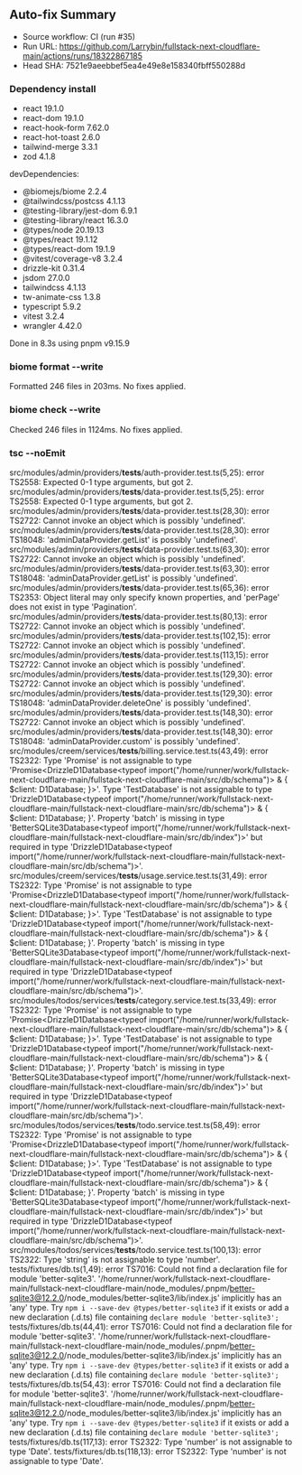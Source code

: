 ## Auto-fix Summary
- Source workflow: CI (run #35)
- Run URL: https://github.com/Larrybin/fullstack-next-cloudflare-main/actions/runs/18322867185
- Head SHA: 7521e9aeebbef5ea4e49e8e158340fbff550288d

### Dependency install
+ react 19.1.0
+ react-dom 19.1.0
+ react-hook-form 7.62.0
+ react-hot-toast 2.6.0
+ tailwind-merge 3.3.1
+ zod 4.1.8

devDependencies:
+ @biomejs/biome 2.2.4
+ @tailwindcss/postcss 4.1.13
+ @testing-library/jest-dom 6.9.1
+ @testing-library/react 16.3.0
+ @types/node 20.19.13
+ @types/react 19.1.12
+ @types/react-dom 19.1.9
+ @vitest/coverage-v8 3.2.4
+ drizzle-kit 0.31.4
+ jsdom 27.0.0
+ tailwindcss 4.1.13
+ tw-animate-css 1.3.8
+ typescript 5.9.2
+ vitest 3.2.4
+ wrangler 4.42.0

Done in 8.3s using pnpm v9.15.9
### biome format --write
Formatted 246 files in 203ms. No fixes applied.
### biome check --write
Checked 246 files in 1124ms. No fixes applied.
### tsc --noEmit
src/modules/admin/providers/__tests__/auth-provider.test.ts(5,25): error TS2558: Expected 0-1 type arguments, but got 2.
src/modules/admin/providers/__tests__/data-provider.test.ts(5,25): error TS2558: Expected 0-1 type arguments, but got 2.
src/modules/admin/providers/__tests__/data-provider.test.ts(28,30): error TS2722: Cannot invoke an object which is possibly 'undefined'.
src/modules/admin/providers/__tests__/data-provider.test.ts(28,30): error TS18048: 'adminDataProvider.getList' is possibly 'undefined'.
src/modules/admin/providers/__tests__/data-provider.test.ts(63,30): error TS2722: Cannot invoke an object which is possibly 'undefined'.
src/modules/admin/providers/__tests__/data-provider.test.ts(63,30): error TS18048: 'adminDataProvider.getList' is possibly 'undefined'.
src/modules/admin/providers/__tests__/data-provider.test.ts(65,36): error TS2353: Object literal may only specify known properties, and 'perPage' does not exist in type 'Pagination'.
src/modules/admin/providers/__tests__/data-provider.test.ts(80,13): error TS2722: Cannot invoke an object which is possibly 'undefined'.
src/modules/admin/providers/__tests__/data-provider.test.ts(102,15): error TS2722: Cannot invoke an object which is possibly 'undefined'.
src/modules/admin/providers/__tests__/data-provider.test.ts(113,15): error TS2722: Cannot invoke an object which is possibly 'undefined'.
src/modules/admin/providers/__tests__/data-provider.test.ts(129,30): error TS2722: Cannot invoke an object which is possibly 'undefined'.
src/modules/admin/providers/__tests__/data-provider.test.ts(129,30): error TS18048: 'adminDataProvider.deleteOne' is possibly 'undefined'.
src/modules/admin/providers/__tests__/data-provider.test.ts(148,30): error TS2722: Cannot invoke an object which is possibly 'undefined'.
src/modules/admin/providers/__tests__/data-provider.test.ts(148,30): error TS18048: 'adminDataProvider.custom' is possibly 'undefined'.
src/modules/creem/services/__tests__/billing.service.test.ts(43,49): error TS2322: Type 'Promise<TestDatabase>' is not assignable to type 'Promise<DrizzleD1Database<typeof import("/home/runner/work/fullstack-next-cloudflare-main/fullstack-next-cloudflare-main/src/db/schema")> & { $client: D1Database; }>'.
  Type 'TestDatabase' is not assignable to type 'DrizzleD1Database<typeof import("/home/runner/work/fullstack-next-cloudflare-main/fullstack-next-cloudflare-main/src/db/schema")> & { $client: D1Database; }'.
    Property 'batch' is missing in type 'BetterSQLite3Database<typeof import("/home/runner/work/fullstack-next-cloudflare-main/fullstack-next-cloudflare-main/src/db/index")>' but required in type 'DrizzleD1Database<typeof import("/home/runner/work/fullstack-next-cloudflare-main/fullstack-next-cloudflare-main/src/db/schema")>'.
src/modules/creem/services/__tests__/usage.service.test.ts(31,49): error TS2322: Type 'Promise<TestDatabase>' is not assignable to type 'Promise<DrizzleD1Database<typeof import("/home/runner/work/fullstack-next-cloudflare-main/fullstack-next-cloudflare-main/src/db/schema")> & { $client: D1Database; }>'.
  Type 'TestDatabase' is not assignable to type 'DrizzleD1Database<typeof import("/home/runner/work/fullstack-next-cloudflare-main/fullstack-next-cloudflare-main/src/db/schema")> & { $client: D1Database; }'.
    Property 'batch' is missing in type 'BetterSQLite3Database<typeof import("/home/runner/work/fullstack-next-cloudflare-main/fullstack-next-cloudflare-main/src/db/index")>' but required in type 'DrizzleD1Database<typeof import("/home/runner/work/fullstack-next-cloudflare-main/fullstack-next-cloudflare-main/src/db/schema")>'.
src/modules/todos/services/__tests__/category.service.test.ts(33,49): error TS2322: Type 'Promise<TestDatabase>' is not assignable to type 'Promise<DrizzleD1Database<typeof import("/home/runner/work/fullstack-next-cloudflare-main/fullstack-next-cloudflare-main/src/db/schema")> & { $client: D1Database; }>'.
  Type 'TestDatabase' is not assignable to type 'DrizzleD1Database<typeof import("/home/runner/work/fullstack-next-cloudflare-main/fullstack-next-cloudflare-main/src/db/schema")> & { $client: D1Database; }'.
    Property 'batch' is missing in type 'BetterSQLite3Database<typeof import("/home/runner/work/fullstack-next-cloudflare-main/fullstack-next-cloudflare-main/src/db/index")>' but required in type 'DrizzleD1Database<typeof import("/home/runner/work/fullstack-next-cloudflare-main/fullstack-next-cloudflare-main/src/db/schema")>'.
src/modules/todos/services/__tests__/todo.service.test.ts(58,49): error TS2322: Type 'Promise<TestDatabase>' is not assignable to type 'Promise<DrizzleD1Database<typeof import("/home/runner/work/fullstack-next-cloudflare-main/fullstack-next-cloudflare-main/src/db/schema")> & { $client: D1Database; }>'.
  Type 'TestDatabase' is not assignable to type 'DrizzleD1Database<typeof import("/home/runner/work/fullstack-next-cloudflare-main/fullstack-next-cloudflare-main/src/db/schema")> & { $client: D1Database; }'.
    Property 'batch' is missing in type 'BetterSQLite3Database<typeof import("/home/runner/work/fullstack-next-cloudflare-main/fullstack-next-cloudflare-main/src/db/index")>' but required in type 'DrizzleD1Database<typeof import("/home/runner/work/fullstack-next-cloudflare-main/fullstack-next-cloudflare-main/src/db/schema")>'.
src/modules/todos/services/__tests__/todo.service.test.ts(100,13): error TS2322: Type 'string' is not assignable to type 'number'.
tests/fixtures/db.ts(1,49): error TS7016: Could not find a declaration file for module 'better-sqlite3'. '/home/runner/work/fullstack-next-cloudflare-main/fullstack-next-cloudflare-main/node_modules/.pnpm/better-sqlite3@12.2.0/node_modules/better-sqlite3/lib/index.js' implicitly has an 'any' type.
  Try `npm i --save-dev @types/better-sqlite3` if it exists or add a new declaration (.d.ts) file containing `declare module 'better-sqlite3';`
tests/fixtures/db.ts(44,41): error TS7016: Could not find a declaration file for module 'better-sqlite3'. '/home/runner/work/fullstack-next-cloudflare-main/fullstack-next-cloudflare-main/node_modules/.pnpm/better-sqlite3@12.2.0/node_modules/better-sqlite3/lib/index.js' implicitly has an 'any' type.
  Try `npm i --save-dev @types/better-sqlite3` if it exists or add a new declaration (.d.ts) file containing `declare module 'better-sqlite3';`
tests/fixtures/db.ts(54,43): error TS7016: Could not find a declaration file for module 'better-sqlite3'. '/home/runner/work/fullstack-next-cloudflare-main/fullstack-next-cloudflare-main/node_modules/.pnpm/better-sqlite3@12.2.0/node_modules/better-sqlite3/lib/index.js' implicitly has an 'any' type.
  Try `npm i --save-dev @types/better-sqlite3` if it exists or add a new declaration (.d.ts) file containing `declare module 'better-sqlite3';`
tests/fixtures/db.ts(117,13): error TS2322: Type 'number' is not assignable to type 'Date'.
tests/fixtures/db.ts(118,13): error TS2322: Type 'number' is not assignable to type 'Date'.
